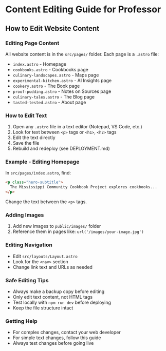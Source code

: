 # Content Editing Guide for Professor

## How to Edit Website Content

### Editing Page Content
All website content is in the `src/pages/` folder. Each page is a `.astro` file:

- `index.astro` - Homepage
- `cookbooks.astro` - Cookbooks page
- `culinary-landscapes.astro` - Maps page
- `experimental-kitchen.astro` - AI Insights page
- `cookery.astro` - The Book page
- `proof-pudding.astro` - Notes on Sources page
- `culinary-tales.astro` - The Blog page
- `tasted-tested.astro` - About page

### How to Edit Text
1. Open any `.astro` file in a text editor (Notepad, VS Code, etc.)
2. Look for text between `<p>` tags or `<h1>`, `<h2>` tags
3. Edit the text directly
4. Save the file
5. Rebuild and redeploy (see DEPLOYMENT.md)

### Example - Editing Homepage
In `src/pages/index.astro`, find:
```html
<p class="hero-subtitle">
  The Mississippi Community Cookbook Project explores cookbooks...
</p>
```
Change the text between the `<p>` tags.

### Adding Images
1. Add new images to `public/images/` folder
2. Reference them in pages like: `url('/images/your-image.jpg')`

### Editing Navigation
- Edit `src/layouts/Layout.astro`
- Look for the `<nav>` section
- Change link text and URLs as needed

### Safe Editing Tips
- Always make a backup copy before editing
- Only edit text content, not HTML tags
- Test locally with `npm run dev` before deploying
- Keep the file structure intact

### Getting Help
- For complex changes, contact your web developer
- For simple text changes, follow this guide
- Always test changes before going live

